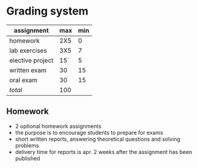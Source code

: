 # Grading system

| assignment       | max | min |
| ---------------- | --- | --- |
| homework         | 2X5 | 0   |
| lab exercises    | 3X5 | 7   |
| elective project | 15` | 5   |
| written exam     | 30  | 15  |
| oral exam        | 30  | 15  |
| _total_          | 100 |     |

## Homework
- 2 optional homework assignments
- the purpose is to encourage students to prepare for exams
- short written reports, answering theoretical questions and solving problems
- delivery time for reports is apr. 2 weeks after the assignment has been published

